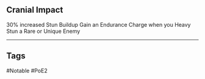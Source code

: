 ## Cranial Impact
30% increased Stun Buildup
Gain an Endurance Charge when you Heavy Stun a Rare or Unique Enemy

---
## Tags
#Notable
#PoE2
